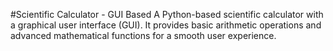 #Scientific Calculator - GUI Based
A Python-based scientific calculator with a graphical user interface (GUI). It provides basic arithmetic operations and advanced mathematical functions for a smooth user experience.

